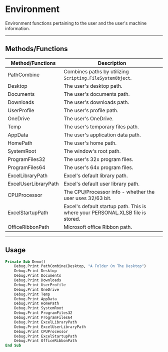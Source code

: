 # Environment

Environment functions pertaining to the user and the user's machine information.


---

## Methods/Functions

| Method/Functions     | Description                                                                    |
|----------------------|--------------------------------------------------------------------------------|
| PathCombine          | Combines paths by utilizing `Scripting.FileSystemObject`.                      |
| Desktop              | The user's desktop path.                                                       |
| Documents            | The user's documents path.                                                     |
| Downloads            | The user's downloads path.                                                     |
| UserProfile          | The user's profile path.                                                       |
| OneDrive             | The user's OneDrive.                                                           |
| Temp                 | The user's temporary files path.                                               |
| AppData              | The user's application data path.                                              |
| HomePath             | The user's home path.                                                          |
| SystemRoot           | The window's root path.                                                        |
| ProgramFiles32       | The user's 32x program files.                                                  |
| ProgramFiles64       | The user's 64x program files.                                                  |
| ExcelLibraryPath     | Excel's default library path.                                                  |
| ExcelUserLibraryPath | Excel's default user library path.                                             |
| CPUProcessor         | The CPU/Processor info - whether the user uses 32/63 bit.                      |
| ExcelStartupPath     | Excel's default startup path. This is where your PERSONAL.XLSB file is stored. |
| OfficeRibbonPath     | Microsoft office Ribbon path.                                                  |

---


## Usage

```vb
Private Sub Demo()
    Debug.Print PathCombine(Desktop, "A Folder On The Desktop")
    Debug.Print Desktop
    Debug.Print Documents
    Debug.Print Downloads
    Debug.Print UserProfile
    Debug.Print OneDrive
    Debug.Print Temp
    Debug.Print AppData
    Debug.Print HomePath
    Debug.Print SystemRoot
    Debug.Print ProgramFiles32
    Debug.Print ProgramFiles64
    Debug.Print ExcelLibraryPath
    Debug.Print ExcelUserLibraryPath
    Debug.Print CPUProcessor
    Debug.Print ExcelStartupPath
    Debug.Print OfficeRibbonPath
End Sub
```